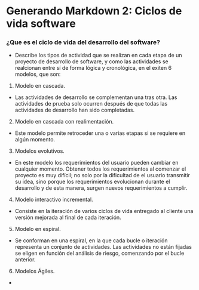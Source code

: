 # Generando Markdown 2: Ciclos de vida software

### ¿Que es el ciclo de vida del desarrollo del software?

- Describe los tipos de actividad que se realizan en cada etapa de un proyecto de desarrollo de software, y como las actividades se realcionan entre sí de forma lógica y cronológica, en el exiten 6 modelos, que son:

1. Modelo en cascada.

- Las actividades de desarrollo se complementan una tras otra. Las actividades de prueba solo ocurren después de que todas las actividades de desarrollo han sido completadas.

2. Modelo en cascada con realimentación.

- Este modelo permite retroceder una o varias etapas si se requiere en algún momento.

3. Modelos evolutivos.

- En este modelo los requerimientos del usuario pueden cambiar en cualquier momento. Obtener todos los requerimientos al comenzar el proyecto es muy difícil; no solo por la dificultad de el usuario transmitir su idea, sino porque los requerimientos evolucionan durante el desarrollo y de esta manera, surgen nuevos requerimientos a cumplir.

4. Modelo interactivo incremental.

- Consiste en la iteración de varios ciclos de vida entregado al cliente una versión mejorada al final de cada iteración.

5. Modelo en espiral.

- Se conforman en una espiral, en la que cada bucle o iteración representa un conjunto de actividades. Las actividades no están fijadas se eligen en función del análisis de riesgo, comenzando por el bucle anterior.

6. Modelos Ágiles.

- 

